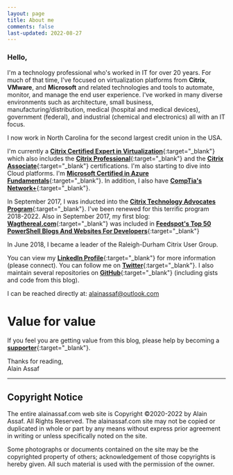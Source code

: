 ```yaml
---
layout: page
title: About me
comments: false
last-updated: 2022-08-27
---
```


### Hello,


I'm a technology professional who's worked in IT for over 20 years. For much of that time, I've focused on virtualization platforms from **Citrix**, **VMware**, and **Microsoft** and  related technologies and tools to automate, monitor, and manage the end user experience. I've worked in many diverse environments such as architecture, small business, manufacturing/distribution, medical (hospital and medical devices), government (federal), and industrial (chemical and electronics) all with an IT focus.

I now work in North Carolina for the second largest credit union in the USA.

I'm currently a [**Citrix Certified Expert in Virtualization**](https://www.credly.com/badges/d0ec8210-1df1-46c9-832a-9ea9d68a8477){:target="_blank"} which also includes the [**Citrix Professional**](https://www.credly.com/badges/c5d5dacc-923a-467a-bc94-3bcdeeb5aefe){:target="_blank"} and the [**Citrix Associate**](https://www.credly.com/badges/92539693-3fd4-4be7-9895-052e984718c7){:target="_blank"} certifications. I'm also starting to dive into Cloud platforms. I'm [**Microsoft Certified in Azure Fundamentals**](https://www.credly.com/badges/c90b4e86-c2e9-419b-9c57-f6e801010862){:target="_blank"}.  In addition, I also have [**CompTia's Network+**](https://www.credly.com/badges/d8f50606-7cff-456a-ad30-7b2f95f883df){:target="_blank"}.

In September 2017, I was inducted into the [**Citrix Technology Advocates Program**](https://www.credly.com/badges/0958b5f9-561c-4997-8354-66260be98368){:target="_blank"}. I've been renewed for this terrific program 2018-2022. Also in September 2017, my first blog: [**Wagthereal.com**](https://wagthereal.com){:target="_blank"} was included in [**Feedspot's Top 50 PowerShell Blogs And Websites For Developers**](http://blog.feedspot.com/powershell_blogs/){:target="_blank"}

In June 2018, I became a leader of the Raleigh-Durham Citrix User Group.

You can view my [**LinkedIn Profile**](http://www.linkedin.com/in/alainassaf){:target="_blank"} for more information (please connect). You can follow me on [**Twitter**](http://www.twitter.com/alainassaf){:target="_blank"}. I also maintain several repositories on [**GitHub**](https://github.com/alainassaf){:target="_blank"} (including gists and code from this blog).


I can be reached directly at: <alainassaf@outlook.com>

# Value for value
If you feel you are getting value from this blog, please help by becoming a [**supporter**](https://www.paypal.com/donate?hosted_button_id=73HNLGA2SGLLU){:target="_blank"}.

Thanks for reading,  
Alain Assaf
  
    
***
## Copyright Notice
The entire alainassaf.com web site is Copyright ©2020-2022 by Alain Assaf. All Rights Reserved. The alainassaf.com site may not be copied or duplicated in whole or part by any means without express prior agreement in writing or unless specifically noted on the site.

Some photographs or documents contained on the site may be the copyrighted property of others; acknowledgement of those copyrights is hereby given. All such material is used with the permission of the owner.